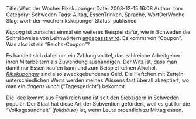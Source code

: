 Title: Wort der Woche: Rikskuponger
Date: 2008-12-15 16:08
Author: tom
Category: Schweden
Tags: Alltag, EssenTrinken, Sprache, WortDerWoche
Slug: wort-der-woche-rikskuponger
Status: published

*Kupong* ist zunächst einmal ein weiteres Beispiel dafür, wie in
Schweden die Schreibweise von Lehnwörtern [angepasst
wird](http://www.fiket.de/2007/07/04/schreiben-wie-mans-spricht/). Es
kommt von “Coupon”. Was also ist ein “Reichs-Coupon”?

Es handelt sich dabei um ein Zahlungsmittel, das zahlreiche Arbeitgeber
ihren Mitarbeitern als Zuwendung aushändigen. Der Witz ist, dass man
damit nur Essen kaufen kann und zum Beispiel keinen Alkohol.
[*Rikskuponger*](http://www.ticketrikskuponger.se/) sind also
zweckgebundenes Geld. Die Heftchen mit Zetteln unterschiedlichen Werts
werden meines Wissens fast überall akzeptiert, wo man ein *dagens lunch*
(“Tagesgericht”) bekommt.

Die Idee kommt aus Frankreich und ist seit den Siebzigern in Schweden
populär. Der Staat hat diese Art der Subvention gefördert, weil es gut
für die “Volksgesundheit” (*folkhälsa*) ist, wenn Leute ordentlich zu
Mittag essen.


